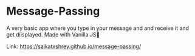 # Message-Passing

A very basic app where you type in your message and and receive it and get diisplayed. Made with Vanilla JS💨

Link: https://saikatxshrey.github.io/message-passing/
